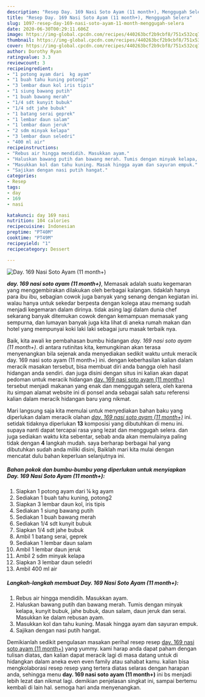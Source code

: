 ```yaml
---
description: "Resep Day. 169 Nasi Soto Ayam (11 month+), Menggugah Selera"
title: "Resep Day. 169 Nasi Soto Ayam (11 month+), Menggugah Selera"
slug: 1097-resep-day-169-nasi-soto-ayam-11-month-menggugah-selera
date: 2020-06-30T00:29:11.606Z
image: https://img-global.cpcdn.com/recipes/440263bcf2b9cbf8/751x532cq70/day-169-nasi-soto-ayam-11-month-foto-resep-utama.jpg
thumbnail: https://img-global.cpcdn.com/recipes/440263bcf2b9cbf8/751x532cq70/day-169-nasi-soto-ayam-11-month-foto-resep-utama.jpg
cover: https://img-global.cpcdn.com/recipes/440263bcf2b9cbf8/751x532cq70/day-169-nasi-soto-ayam-11-month-foto-resep-utama.jpg
author: Dorothy Ryan
ratingvalue: 3.3
reviewcount: 3
recipeingredient:
- "1 potong ayam dari  kg ayam"
- "1 buah tahu kuning potong2"
- "3 lembar daun kol iris tipis"
- "1 siung bawang putih"
- "1 buah bawang merah"
- "1/4 sdt kunyit bubuk"
- "1/4 sdt jahe bubuk"
- "1 batang serai geprek"
- "1 lembar daun salam"
- "1 lembar daun jeruk"
- "2 sdm minyak kelapa"
- "3 lembar daun seledri"
- "400 ml air"
recipeinstructions:
- "Rebus air hingga mendidih. Masukkan ayam."
- "Haluskan bawang putih dan bawang merah. Tumis dengan minyak kelapa, kunyit bubuk, jahe bubuk, daun salam, daun jeruk dan serai. Masukkan ke dalam rebusan ayam."
- "Masukkan kol dan tahu kuning. Masak hingga ayam dan sayuran empuk."
- "Sajikan dengan nasi putih hangat."
categories:
- Resep
tags:
- day
- 169
- nasi

katakunci: day 169 nasi 
nutrition: 104 calories
recipecuisine: Indonesian
preptime: "PT40M"
cooktime: "PT49M"
recipeyield: "1"
recipecategory: Dessert

---
```



![Day. 169 Nasi Soto Ayam (11 month+)](https://img-global.cpcdn.com/recipes/440263bcf2b9cbf8/751x532cq70/day-169-nasi-soto-ayam-11-month-foto-resep-utama.jpg)

<b><i>day. 169 nasi soto ayam (11 month+)</i></b>, Memasak adalah suatu kegemaran yang menggembirakan dilakukan oleh berbagai kalangan. tidaklah hanya para ibu ibu, sebagian cowok juga banyak yang senang dengan kegiatan ini. walau hanya untuk sekedar berpesta dengan kolega atau memang sudah menjadi kegemaran dalam dirinya. tidak asing lagi dalam dunia chef sekarang banyak ditemukan cowok dengan kemampuan memasak yang sempurna, dan lumayan banyak juga kita lihat di aneka rumah makan dan hotel yang mempunyai koki laki laki sebagai juru masak terbaik nya.

Baik, kita awali ke pembahasan bumbu hidangan <i>day. 169 nasi soto ayam (11 month+)</i>. di antara rutinitas kita, kemungkinan akan terasa menyenangkan bila sejenak anda menyediakan sedikit waktu untuk meracik day. 169 nasi soto ayam (11 month+) ini. dengan keberhasilan kalian dalam meracik masakan tersebut, bisa membuat diri anda bangga oleh hasil hidangan anda sendiri. dan juga disini dengan situs ini kalian akan dapat pedoman untuk meracik hidangan <u>day. 169 nasi soto ayam (11 month+)</u> tersebut menjadi makanan yang enak dan menggugah selera, oleh karena itu simpan alamat website ini di ponsel anda sebagai salah satu referensi kalian dalam meracik hidangan baru yang nikmat.




Mari langsung saja kita memulai untuk menyediakan bahan baku yang diperlukan dalam meracik olahan <u><i>day. 169 nasi soto ayam (11 month+)</i></u> ini. setidak tidaknya diperlukan <b>13</b> komposisi yang dibutuhkan di menu ini. supaya nanti dapat tercapai rasa yang lezat dan menggugah selera. dan juga sediakan waktu kita sebentar, sebab anda akan memulainya paling tidak dengan <b>4</b> langkah mudah. saya berharap berbagai hal yang dibutuhkan sudah anda miliki disini, Baiklah mari kita mulai dengan mencatat dulu bahan keperluan selanjutnya ini.

<!--inarticleads1-->

##### Bahan pokok dan bumbu-bumbu yang diperlukan untuk menyiapkan Day. 169 Nasi Soto Ayam (11 month+):

1. Siapkan 1 potong ayam dari ¼ kg ayam
1. Sediakan 1 buah tahu kuning, potong2
1. Siapkan 3 lembar daun kol, iris tipis
1. Sediakan 1 siung bawang putih
1. Sediakan 1 buah bawang merah
1. Sediakan 1/4 sdt kunyit bubuk
1. Siapkan 1/4 sdt jahe bubuk
1. Ambil 1 batang serai, geprek
1. Sediakan 1 lembar daun salam
1. Ambil 1 lembar daun jeruk
1. Ambil 2 sdm minyak kelapa
1. Siapkan 3 lembar daun seledri
1. Ambil 400 ml air




<!--inarticleads2-->

##### Langkah-langkah membuat Day. 169 Nasi Soto Ayam (11 month+):

1. Rebus air hingga mendidih. Masukkan ayam.
1. Haluskan bawang putih dan bawang merah. Tumis dengan minyak kelapa, kunyit bubuk, jahe bubuk, daun salam, daun jeruk dan serai. Masukkan ke dalam rebusan ayam.
1. Masukkan kol dan tahu kuning. Masak hingga ayam dan sayuran empuk.
1. Sajikan dengan nasi putih hangat.




Demikianlah sedikit pengulasan masakan perihal resep resep <u>day. 169 nasi soto ayam (11 month+)</u> yang yummy. kami harap anda dapat paham dengan tulisan diatas, dan kalian dapat meracik lagi di masa datang untuk di hidangkan dalam aneka even even family atau sahabat kamu. kalian bisa mengkolaborasi resep resep yang tertera diatas selaras dengan harapan anda, sehingga menu <b>day. 169 nasi soto ayam (11 month+)</b> ini bs menjadi lebih lezat dan nikmat lagi. demikian penjelasan singkat ini, sampai bertemu kembali di lain hal. semoga hari anda menyenangkan.

